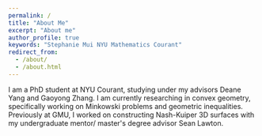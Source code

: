 ```yaml
---
permalink: /
title: "About Me"
excerpt: "About me"
author_profile: true
keywords: "Stephanie Mui NYU Mathematics Courant"
redirect_from: 
  - /about/
  - /about.html
---
```

<head>
   <meta name="keywords" content="Stephanie Mui Mathematics NYU Courant">
</head>


I am a PhD student at NYU Courant, studying under my advisors Deane Yang and Gaoyong Zhang.   I am currently researching in convex geometry, specifically working on Minkowski problems and geometric inequalities.  Previously at GMU, I worked on constructing Nash-Kuiper 3D surfaces with my undergraduate mentor/ master's degree advisor Sean Lawton.

